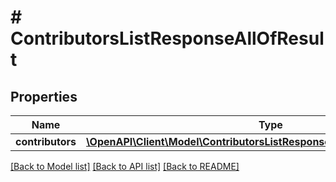 # # ContributorsListResponseAllOfResult

## Properties

Name | Type | Description | Notes
------------ | ------------- | ------------- | -------------
**contributors** | [**\OpenAPI\Client\Model\ContributorsListResponseAllOfResultContributors[]**](ContributorsListResponseAllOfResultContributors.md) |  | [optional]

[[Back to Model list]](../../README.md#models) [[Back to API list]](../../README.md#endpoints) [[Back to README]](../../README.md)
